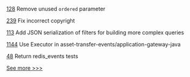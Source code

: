 
[128](https://github.com/hyperledger-labs/yui-relayer/pull/128) Remove unused `ordered` parameter

[239](https://github.com/hyperledger-labs/yui-ibc-solidity/pull/239) Fix incorrect copyright

[113](https://github.com/hyperledger/firefly-common/pull/113) Add JSON serialization of filters for building more complex queries

[1144](https://github.com/hyperledger/fabric-samples/pull/1144) Use Executor in asset-transfer-events/application-gateway-java

[48](https://github.com/hyperledger/aries-acapy-plugins/pull/48) Return redis_events tests


[See more >>>](https://start-here.hyperledger.org/pull-requests)
